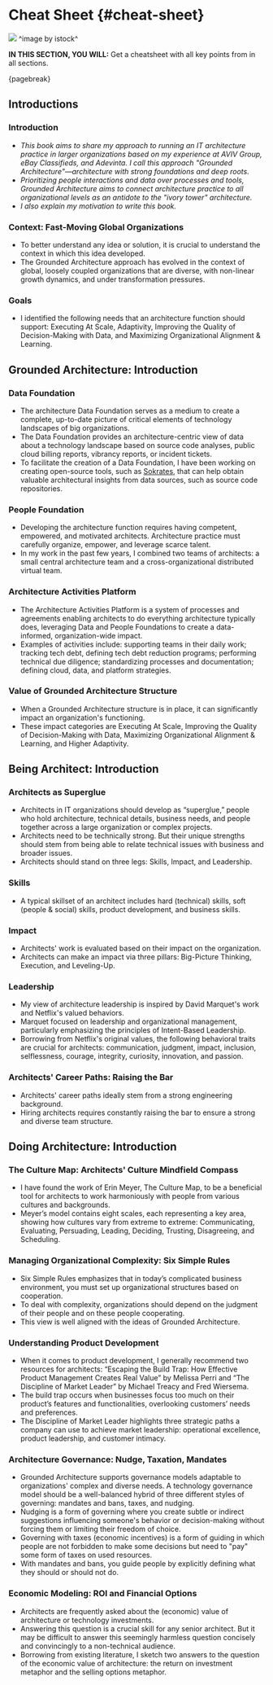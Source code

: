 

# Cheat Sheet {#cheat-sheet}

![](assets/images/arch/iStock-1182643171.jpg)
^image by istock^

**IN THIS SECTION, YOU WILL:** Get a cheatsheet with all key points from in all sections.

{pagebreak}

## Introductions

### Introduction
* *This book aims to share my approach to running an IT architecture practice in larger organizations based on my experience at AVIV Group, eBay Classifieds, and Adevinta. I call this approach "Grounded Architecture"—architecture with strong foundations and deep roots.*
* *Prioritizing people interactions and data over processes and tools, Grounded Architecture aims to connect architecture practice to all organizational levels as an antidote to the "ivory tower" architecture.*
* *I also explain my motivation to write this book.*

### Context: Fast-Moving Global Organizations
* To better understand any idea or solution, it is crucial to understand the context in which this idea developed. 
* The Grounded Architecture approach has evolved in the context of global, loosely coupled organizations that are diverse, with non-linear growth dynamics, and under transformation pressures. 

### Goals
* I identified the following needs that an architecture function should support: Executing At Scale, Adaptivity, Improving the Quality of Decision-Making with Data, and Maximizing Organizational Alignment & Learning.

## Grounded Architecture: Introduction

### Data Foundation
* The architecture Data Foundation serves as a medium to create a complete, up-to-date picture of critical elements of technology landscapes of big organizations. 
* The Data Foundation provides an architecture-centric view of data about a technology landscape based on source code analyses, public cloud billing reports, vibrancy reports, or incident tickets.
* To facilitate the creation of a Data Foundation, I have been working on creating open-source tools, such as [Sokrates](https://sokrates.dev), that can help obtain valuable architectural insights from data sources, such as source code repositories.

### People Foundation
* Developing the architecture function requires having competent, empowered, and motivated architects. Architecture practice must carefully organize, empower, and leverage scarce talent.
* In my work in the past few years, I combined two teams of architects: a small central architecture team and a cross-organizational distributed virtual team.

### Architecture Activities Platform
* The Architecture Activities Platform is a system of processes and agreements enabling architects to do everything architecture typically does, leveraging Data and People Foundations to create a data-informed, organization-wide impact.
* Examples of activities include: supporting teams in their daily work; tracking tech debt, defining tech debt reduction programs; performing technical due diligence; standardizing processes and documentation; defining cloud, data, and platform strategies.

### Value of Grounded Architecture Structure
* When a Grounded Architecture structure is in place, it can significantly impact an organization's functioning.
* These impact categories are Executing At Scale, Improving the Quality of Decision-Making with Data, Maximizing Organizational Alignment & Learning, and Higher Adaptivity.

## Being Architect: Introduction

### Architects as Superglue
* Architects in IT organizations should develop as “superglue,” people who hold architecture, technical details, business needs, and people together across a large organization or complex projects.
* Architects need to be technically strong. But their unique strengths should stem from being able to relate technical issues with business and broader issues.
* Architects should stand on three legs: Skills, Impact, and Leadership.

### Skills
* A typical skillset of an architect includes hard (technical) skills, soft (people & social) skills, product development, and business skills.

### Impact
* Architects' work is evaluated based on their impact on the organization. 
* Architects can make an impact via three pillars: Big-Picture Thinking, Execution, and Leveling-Up.

### Leadership
* My view of architecture leadership is inspired by David Marquet's work and Netflix's valued behaviors.
* Marquet focused on leadership and organizational management, particularly emphasizing the principles of Intent-Based Leadership.
* Borrowing from Netflix's original values, the following behavioral traits are crucial for architects: communication, judgment, impact, inclusion, selflessness, courage, integrity, curiosity, innovation, and passion.

### Architects' Career Paths: Raising the Bar
* Architects' career paths ideally stem from a strong engineering background.
* Hiring architects requires constantly raising the bar to ensure a strong and diverse team structure.  

## Doing Architecture: Introduction

### The Culture Map: Architects' Culture Mindfield Compass
* I have found the work of Erin Meyer, The Culture Map, to be a beneficial tool for architects to work harmoniously with people from various cultures and backgrounds.
* Meyer’s model contains eight scales, each representing a key area, showing how cultures vary from extreme to extreme: Communicating, Evaluating, Persuading, Leading, Deciding, Trusting, Disagreeing, and Scheduling.

### Managing Organizational Complexity: Six Simple Rules
* Six Simple Rules emphasizes that in today’s complicated business environment, you must set up organizational structures based on cooperation. 
* To deal with complexity, organizations should depend on the judgment of their people and on these people cooperating. 
* This view is well aligned with the ideas of Grounded Architecture.

### Understanding Product Development
* When it comes to product development, I generally recommend two resources for architects: “Escaping the Build Trap: How Effective Product Management Creates Real Value” by Melissa Perri and “The Discipline of Market Leader” by Michael Treacy and Fred Wiersema. 
* The build trap occurs when businesses focus too much on their product’s features and functionalities, overlooking customers’ needs and preferences.
* The Discipline of Market Leader highlights three strategic paths a company can use to achieve market leadership: operational excellence, product leadership, and customer intimacy. 

### Architecture Governance: Nudge, Taxation, Mandates
* Grounded Architecture supports governance models adaptable to organizations' complex and diverse needs. A technology governance model should be a well-balanced hybrid of three different styles of governing: mandates and bans, taxes, and nudging.
* Nudging is a form of governing where you create subtle or indirect suggestions influencing someone's behavior or decision-making without forcing them or limiting their freedom of choice.
* Governing with taxes (economic incentives) is a form of guiding in which people are not forbidden to make some decisions but need to "pay" some form of taxes on used resources.
* With mandates and bans, you guide people by explicitly defining what they should or should not do.

### Economic Modeling: ROI and Financial Options
* Architects are frequently asked about the (economic) value of architecture or technology investments.
* Answering this question is a crucial skill for any senior architect. But it may be difficult to answer this seemingly harmless question concisely and convincingly to a non-technical audience.
* Borrowing from existing literature, I sketch two answers to the question of the economic value of architecture: the return on investment metaphor and the selling options metaphor.

